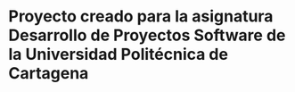 # Proyecto creado para la asignatura Desarrollo de Proyectos Software de la Universidad Politécnica de Cartagena
